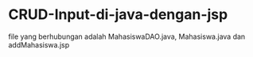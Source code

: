 # CRUD-Input-di-java-dengan-jsp
file yang berhubungan adalah MahasiswaDAO.java, Mahasiswa.java dan addMahasiswa.jsp

